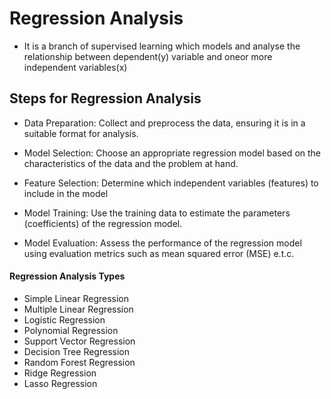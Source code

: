 # Regression Analysis

- It is a branch of supervised learning which models and analyse the relationship between dependent(y) variable and oneor more independent variables(x)

## Steps for Regression Analysis

- Data Preparation: Collect and preprocess the data, ensuring it is in a suitable format for analysis.

- Model Selection: Choose an appropriate regression model based on the characteristics of the data and the problem at hand.

- Feature Selection: Determine which independent variables (features) to include in the model

- Model Training: Use the training data to estimate the parameters (coefficients) of the regression model.

- Model Evaluation: Assess the performance of the regression model using evaluation metrics such as mean squared error (MSE) e.t.c.

#### Regression Analysis Types
- Simple Linear Regression
- Multiple Linear Regression
- Logistic Regression
- Polynomial Regression
- Support Vector Regression
- Decision Tree Regression
- Random Forest Regression
- Ridge Regression
- Lasso Regression
